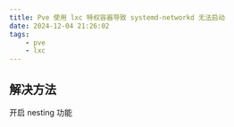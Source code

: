 ```yaml
---
title: Pve 使用 lxc 特权容器导致 systemd-networkd 无法启动
date: 2024-12-04 21:26:02
tags:
    - pve
    - lxc
---
```


## 解决方法

开启 nesting 功能
